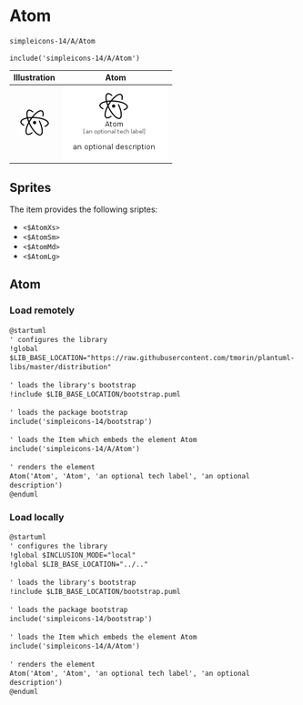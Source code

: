 # Atom


```text
simpleicons-14/A/Atom
```

```text
include('simpleicons-14/A/Atom')
```



| Illustration | Atom |
| :---: | :---: |
| ![illustration for Illustration](../../simpleicons-14/A/Atom.png) | ![illustration for Atom](../../simpleicons-14/A/Atom.Local.png) |



## Sprites
The item provides the following sriptes:

- `<$AtomXs>`
- `<$AtomSm>`
- `<$AtomMd>`
- `<$AtomLg>`





## Atom

### Load remotely
```plantuml
@startuml
' configures the library
!global $LIB_BASE_LOCATION="https://raw.githubusercontent.com/tmorin/plantuml-libs/master/distribution"

' loads the library's bootstrap
!include $LIB_BASE_LOCATION/bootstrap.puml

' loads the package bootstrap
include('simpleicons-14/bootstrap')

' loads the Item which embeds the element Atom
include('simpleicons-14/A/Atom')

' renders the element
Atom('Atom', 'Atom', 'an optional tech label', 'an optional description')
@enduml
```

### Load locally
```plantuml
@startuml
' configures the library
!global $INCLUSION_MODE="local"
!global $LIB_BASE_LOCATION="../.."

' loads the library's bootstrap
!include $LIB_BASE_LOCATION/bootstrap.puml

' loads the package bootstrap
include('simpleicons-14/bootstrap')

' loads the Item which embeds the element Atom
include('simpleicons-14/A/Atom')

' renders the element
Atom('Atom', 'Atom', 'an optional tech label', 'an optional description')
@enduml
```

